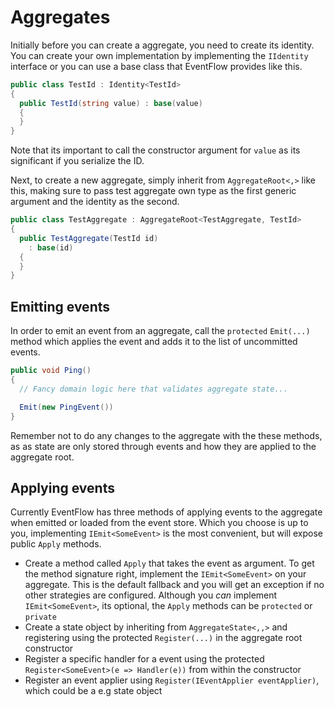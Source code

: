 # Aggregates

Initially before you can create a aggregate, you need to create its
identity. You can create your own implementation by implementing
the `IIdentity` interface or you can use a base class that EventFlow provides
like this.

```csharp
public class TestId : Identity<TestId>
{
  public TestId(string value) : base(value)
  {
  }
}
```

Note that its important to call the constructor argument for `value` as
its significant if you serialize the ID.

Next, to create a new aggregate, simply inherit from `AggregateRoot<,>` like
this, making sure to pass test aggregate own type as the first generic
argument and the identity as the second.

```csharp
public class TestAggregate : AggregateRoot<TestAggregate, TestId>
{
  public TestAggregate(TestId id)
    : base(id)
  {
  }
}
```

## Emitting events

In order to emit an event from an aggregate, call the `protected`
`Emit(...)` method which applies the event and adds it to the list of
uncommitted events.

```csharp
public void Ping()
{
  // Fancy domain logic here that validates aggregate state...

  Emit(new PingEvent())
}
```

Remember not to do any changes to the aggregate with the these methods, as
as state are only stored through events and how they are applied to the
aggregate root.

## Applying events

Currently EventFlow has three methods of applying events to the aggregate when
emitted or loaded from the event store. Which you choose is up to you,
implementing `IEmit<SomeEvent>` is the most convenient, but will expose
public `Apply` methods.

- Create a method called `Apply` that takes the event as argument. To get the
  method signature right, implement the `IEmit<SomeEvent>` on your aggregate.
  This is the default fallback and you will get an exception if no other
  strategies are configured. Although you _can_ implement `IEmit<SomeEvent>`,
  its optional, the `Apply` methods can be `protected` or `private`
- Create a state object by inheriting from `AggregateState<,,>` and registering
  using the protected `Register(...)` in the aggregate root constructor
- Register a specific handler for a event using the protected
  `Register<SomeEvent>(e => Handler(e))` from within the constructor
- Register an event applier using `Register(IEventApplier eventApplier)`,
  which could be a e.g state object
